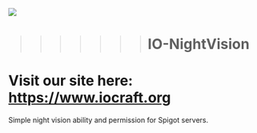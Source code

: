 ![](https://www.iocraft.org/mini.png)
>>>>>>> # IO-NightVision
Visit our site here: https://www.iocraft.org
======
Simple night vision ability and permission for Spigot servers.
